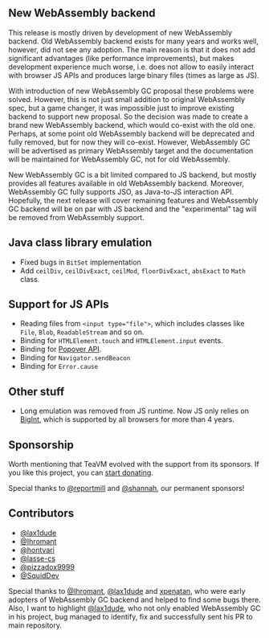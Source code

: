 ## New WebAssembly backend

This release is mostly driven by development of new WebAssembly backend.
Old WebAssembly backend exists for many years and works well, however, did not see any adoption.
The main reason is that it does not add significant advantages (like performance improvements),
but makes development experience much worse, i.e. does not allow to easily interact with browser JS APIs
and produces large binary files (times as large as JS).

With introduction of new WebAssembly GC proposal these problems were solved.
However, this is not just small addition to original WebAssembly spec, but a game changer,
it was impossible just to improve existing backend to support new proposal.
So the decision was made to create a brand new WebAssembly backend, which would co-exist with the old one.
Perhaps, at some point old WebAssembly backend will be deprecated and fully removed, 
but for now they will co-exist.
However, WebAssembly GC will be advertised as primary WebAssembly target 
and the documentation will be maintained for WebAssembly GC, not for old WebAssembly.

New WebAssembly GC is a bit limited compared to JS backend, but mostly provides all features available
in old WebAssembly backend. Moreover, WebAssembly GC fully supports JSO, as Java-to-JS interaction API.
Hopefully, the next release will cover remaining features and WebAssembly GC backend will be on par with
JS backend and the "experimental" tag will be removed from WebAssembly support.


## Java class library emulation

* Fixed bugs in `BitSet` implementation
* Add `ceilDiv`, `ceilDivExact`, `ceilMod`, `floorDivExact`, `absExact` to `Math` class.


## Support for JS APIs

* Reading files from `<input type="file">`, which includes classes like `File`, `Blob`, `ReadableStream` and so on.
* Binding for `HTMLElement.touch` and `HTMLElement.input` events.
* Binding for [Popover API](https://developer.mozilla.org/en-US/docs/Web/API/Popover_API).
* Binding for `Navigator.sendBeacon`
* Binding for `Error.cause`


## Other stuff

* Long emulation was removed from JS runtime. Now JS only relies on 
  [BigInt](https://developer.mozilla.org/en-US/docs/Web/JavaScript/Reference/Global_Objects/BigInt), 
  which is supported by all browsers for more than 4 years.


## Sponsorship

Worth mentioning that TeaVM evolved with the support from its sponsors.
If you like this project, you can [start donating](https://github.com/sponsors/konsoletyper).

Special thanks to [@reportmill](https://github.com/reportmill/) and [@shannah](https://github.com/shannah), our permanent sponsors!


## Contributors

* [@lax1dude](https://github.com/lax1dude)
* [@Ihromant](https://github.com/Ihromant)
* [@hontvari](https://github.com/hontvari)
* [@lasse-cs](https://github.com/lasse-cs)
* [@pizzadox9999](https://github.com/pizzadox9999)
* [@SquidDev](https://github.com/SquidDev)

Special thanks to [@Ihromant](https://github.com/Ihromant), [@lax1dude](https://github.com/lax1dude)
and [xpenatan](https://github.com/xpenatan), who were early adopters of WebAssembly GC backend
and helped to find some bugs there. Also, I want to highlight [@lax1dude](https://github.com/lax1dude),
who not only enabled WebAssembly GC in his project, bug managed to identify, fix and successfully
sent his PR to main repository.
